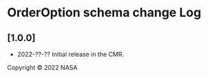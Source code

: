 # OrderOption schema change Log

## [1.0.0]
- 2022-??-??
Initial release in the CMR.

Copyright © 2022 NASA
